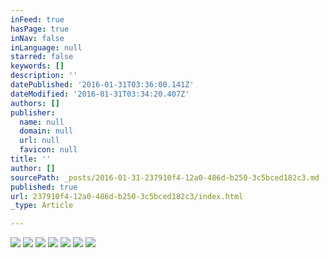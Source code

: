 ```yaml
---
inFeed: true
hasPage: true
inNav: false
inLanguage: null
starred: false
keywords: []
description: ''
datePublished: '2016-01-31T03:36:00.141Z'
dateModified: '2016-01-31T03:34:20.407Z'
authors: []
publisher:
  name: null
  domain: null
  url: null
  favicon: null
title: ''
author: []
sourcePath: _posts/2016-01-31-237910f4-12a0-486d-b250-3c5bced182c3.md
published: true
url: 237910f4-12a0-486d-b250-3c5bced182c3/index.html
_type: Article

---
```

![](https://the-grid-user-content.s3-us-west-2.amazonaws.com/613461b2-f4a3-441f-b169-dd6b8918d334.jpg)
![](https://the-grid-user-content.s3-us-west-2.amazonaws.com/c537ca59-7548-4f47-813f-49214227cecb.jpg)
![](https://the-grid-user-content.s3-us-west-2.amazonaws.com/74e91bc1-930a-472a-b765-677b629a43db.jpg)
![](https://the-grid-user-content.s3-us-west-2.amazonaws.com/3a13b91f-41a5-49d5-b13e-3ab07ee856e5.JPG)
![](https://the-grid-user-content.s3-us-west-2.amazonaws.com/443d17bc-b7f4-4a8b-9014-b43864a88397.JPG)
![](https://the-grid-user-content.s3-us-west-2.amazonaws.com/4ee03a20-c4bc-472c-bca7-aa3703422291.JPG)
![](https://the-grid-user-content.s3-us-west-2.amazonaws.com/47b182ed-38f3-4547-a79c-4752bb9d586d.JPG)
